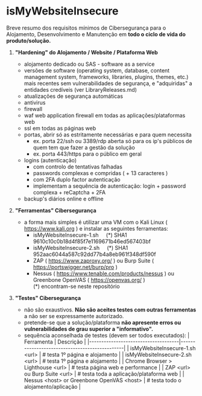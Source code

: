 # isMyWebsiteInsecure
Breve resumo dos requisitos mínimos de Cibersegurança para o Alojamento, Desenvolvimento e Manutenção em **todo o ciclo de vida do produto/solução.**  

1. **"Hardening" do Alojamento / Website / Plataforma Web**
   - alojamento dedicado ou SAS - software as a service
   - versões de software (operating system, database, content management system, frameworks, libraries, plugins, themes, etc.) mais recentes sem vulnerabilidades de segurança, e "adquiridas" a entidades credíveis (ver LibraryReleases.md)
   - atualizações de segurança automáticas
   - antivirus
   - firewall
   - waf web application firewall em todas as aplicações/plataformas web
   - ssl em todas as páginas web
   - portas, abrir só as estritamente necessárias e para quem necessita
     - ex. porta 22/ssh ou 3389/rdp aberta só para os ip's públicos de quem tem que fazer a gestão da solução
     - ex. porta 443/https para o público em geral
   - logins (autenticação)
     - com controlo de tentativas falhadas
     - passwords complexas e compridas ( + 13 caracteres )
     - com 2FA duplo factor autenticação
     - implementam a sequência de autenticação: login + password complexa + reCaptcha + 2FA
   - backup's diários online e offline

2. **"Ferramentas" Cibersegurança**
   - a forma mais simples é utilizar uma VM com o Kali Linux ( https://www.kali.org ) e instalar as seguintes ferramentas:
      - isMyWebsiteInsecure-1.sh &nbsp;&nbsp;&nbsp; (*) SHA1 9610c10c0b18d4f85f7e1169671b46ed567403bf  
      - isMyWebsiteInsecure-2.sh &nbsp;&nbsp;&nbsp; (*) SHA1 952aac6044a587c92dd77b4a8eb961f348df590f  
      - ZAP ( https://www.zaproxy.org/ ) ou Burp Suite ( https://portswigger.net/burp/pro )
      - Nessus ( https://www.tenable.com/products/nessus ) ou Greenbone OpenVAS ( https://openvas.org/ )  
      (*) encontram-se neste repositório  

3. **"Testes" Cibersegurança**
   - não são exaustivos. **Não são aceites testes com outras ferramentas** a não ser se expressamente autorizado.
   - pretende-se que a solução/plataforma **não apresente erros ou vulnerabilidades de grau superior a "informativo".**  
   - sequência aconselhada de testes (devem ser todos executados):
      | Ferramenta                          | Descrição                                     |
      |-------------------------------------|-----------------------------------------------|
      | isMyWebsiteInsecure-1.sh \<url\>    | # testa 1º página e alojamento                |
      | isMyWebsiteInsecure-2.sh \<url\>    | # testa 1º página e alojamento                |
      | Chrome Browser > Lighthouse \<url\> | # testa página web e performance              |
      | ZAP \<url\> ou Burp Suite \<url\>   | # testa toda a aplicação/plataforma web       |
      | Nessus \<host\> or Greenbone OpenVAS \<host\> | # testa todo o alojamento/aplicação |

